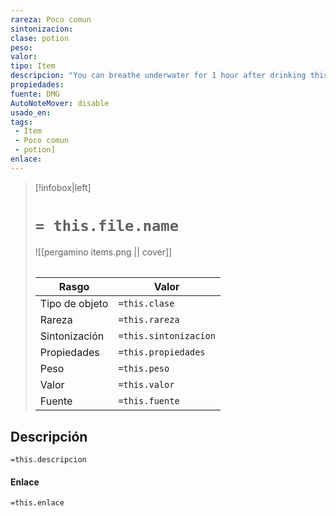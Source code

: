 ```yaml
---
rareza: Poco comun
sintonizacion: 
clase: potion
peso: 
valor: 
tipo: Item
descripcion: "You can breathe underwater for 1 hour after drinking this potion. Its cloudy green fluid smells of the sea and has a jellyfish-like bubble floating in it."
propiedades: 
fuente: DMG
AutoNoteMover: disable
usado_en:  
tags: 
 - Item
 - Poco comun
 - potion]
enlace: 
---
```


> [!infobox|left]
>  # `= this.file.name`
> ![[pergamino items.png || cover]]
> ######   
> |Rasgo | Valor |
> | --- | --- |
> | Tipo de objeto| `=this.clase`|
>  | Rareza| `=this.rareza`|
> | Sintonización | `=this.sintonizacion` |
> | Propiedades | `=this.propiedades` |
>  | Peso | `=this.peso` |
> | Valor | `=this.valor` |
> | Fuente | `=this.fuente` |


## Descripción
`=this.descripcion`

#### Enlace
`=this.enlace`